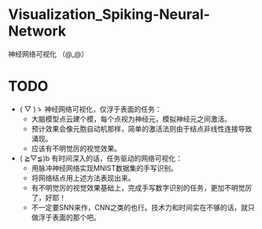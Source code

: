 # Visualization_Spiking-Neural-Network
神经网络可视化 （@_@）


TODO
===
* \( ▽ )ゝ 神经网络可视化，仅浮于表面的任务：  
  * 大脑模型点云建个模，每个点视为神经元，模拟神经元之间激活。  
  * 预计效果会像元胞自动机那样，简单的激活法则由于结点非线性连接导致涌现。  
  * 应该有不明觉厉的视觉效果。  
* ( ≧▽≦)b 有时间深入的话，任务驱动的网络可视化：  
  * 用脉冲神经网络实现MNIST数据集的手写识别。  
  * 将网络结点用上述方法表现出来。  
  * 有不明觉厉的视觉效果基础上，完成手写数字识别的任务，更加不明觉厉了，好耶！  
  * 不一定要SNN来作，CNN之类的也行。技术力和时间实在不够的话，就只做浮于表面的那个吧。  
